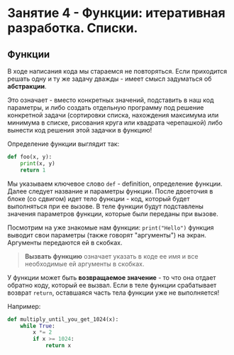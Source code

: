 # Занятие 4 - Функции: итеративная разработка. Списки.
## Функции
В ходе написания кода мы стараемся не повторяться. Если приходится решать одну
и ту же задачу дважды - имеет смысл задуматься об **абстракции**. 

Это означает - вместо конкретных значений, подставить в наш код параметры, 
и либо создать отдельную программу под решение конкретной задачи (сортировки 
списка, нахождения максимума или минимума в списке, рисования круга или 
квадрата черепашкой) либо вынести код решения этой задачки в функцию!

Определение функции выглядит так:
```python
def foo(x, y):
    print(x, y)
    return 1
```
Мы указываем ключевое слово `def` - definition, определение функции. 
Далее следует название и параметры функции. После двоеточия в блоке (со сдвигом)
идет тело функции - код, который будет выполняться при ее вызове. В теле функции
будут подставлены значения параметров функции, которые были переданы при вызове.

Посмотрим на уже знакомые нам функции: `print("Hello")` функция выводит свои 
параметры (также говорят "аргументы") на экран. Аргументы передаются ей в скобках.

> **Вызвать функцию** означает указать в коде ее имя и все необходимые ей аргументы в скобках.

У функции может быть **возвращаемое значение** - то что она отдает обратно коду,
который ее вызвал. Если в теле функции срабатывает возврат `return`, оставшаяся часть
тела функции уже не выполняется!

Например:
```python
def multiply_until_you_get_1024(x):
    while True:
        x *= 2
        if x >= 1024:
            return x
```
